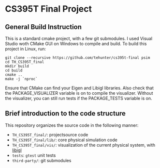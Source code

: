 # CS395T Final Project

## General Build Instruction

This is a standard cmake project, with a few git submodules.
I used Visual Studio woth CMake GUI on Windows to compile and build. To build this project in Linux, run:
```
git clone --recursive https://github.com/tehunter/cs395t-final psim
cd TH_CS395T_final
mkdir build
cd build
cmake ..
make -j `nproc`
```

Ensure that CMake can find your Eigen and Libigl libraries.
Also check that the PACKAGE_VISUALIZER variable is on to compile the visualizer.
Without the visualizer, you can still run tests if the PACKAGE_TESTS variable is on.

## Brief introduction to the code structure

This repository organizes the source code in the following manner:
* `TH_CS395T_final/`: projectsource code
* `TH_CS395T_final/lib/`: core physical simulation code
* `TH_CS395T_final/vis/`: visualization of the current physical system, with
    [libigl](https://libigl.github.io/)
* `tests`: `gtest` unit tests
* `third-party/`: git submodules
